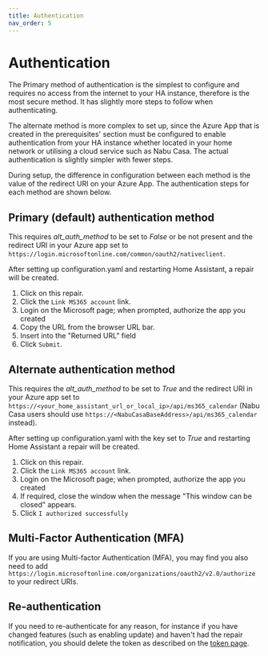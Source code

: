 ```yaml
---
title: Authentication
nav_order: 5
---
```


# Authentication

The Primary method of authentication is the simplest to configure and requires no access from the internet to your HA instance, therefore is the most secure method. It has slightly more steps to follow when authenticating.

The alternate method is more complex to set up, since the Azure App that is created in the prerequisites' section must be configured to enable authentication from your HA instance whether located in your home network or utilising a cloud service such as Nabu Casa. The actual authentication is slightly simpler with fewer steps.

During setup, the difference in configuration between each method is the value of the redirect URI on your Azure App. The authentication steps for each method are shown below.

## Primary (default) authentication method
This requires *alt_auth_method* to be set to *False* or be not present and the redirect URI in your Azure app set to `https://login.microsoftonline.com/common/oauth2/nativeclient`.

After setting up configuration.yaml and restarting Home Assistant, a repair will be created.
1. Click on this repair.
2. Click the `Link MS365 account` link.
3. Login on the Microsoft page; when prompted, authorize the app you created
4. Copy the URL from the browser URL bar.
5. Insert into the "Returned URL" field
6. Click `Submit`.

## Alternate authentication method
This requires the *alt_auth_method* to be set to *True* and the redirect URI in your Azure app set to `https://<your_home_assistant_url_or_local_ip>/api/ms365_calendar` (Nabu Casa users should use `https://<NabuCasaBaseAddress>/api/ms365_calendar` instead).

After setting up configuration.yaml with the key set to _True_ and restarting Home Assistant a repair will be created.
1. Click on this repair.
2. Click the `Link MS365 account` link.
3. Login on the Microsoft page; when prompted, authorize the app you created
4. If required, close the window when the message "This window can be closed" appears.
5. Click `I authorized successfully`

## Multi-Factor Authentication (MFA)
If you are using Multi-factor Authentication (MFA), you may find you also need to add `https://login.microsoftonline.com/organizations/oauth2/v2.0/authorize` to your redirect URIs.

## Re-authentication
If you need to re-authenticate for any reason, for instance if you have changed features (such as enabling update) and haven't had the repair notification, you should delete the token as described on the [token page](./token.md).